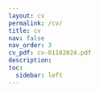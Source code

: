 ```yaml
---
layout: cv
permalink: /cv/
title: cv
nav: false
nav_order: 3
cv_pdf: cv-01182024.pdf
description: 
toc:
  sidebar: left
---
```

